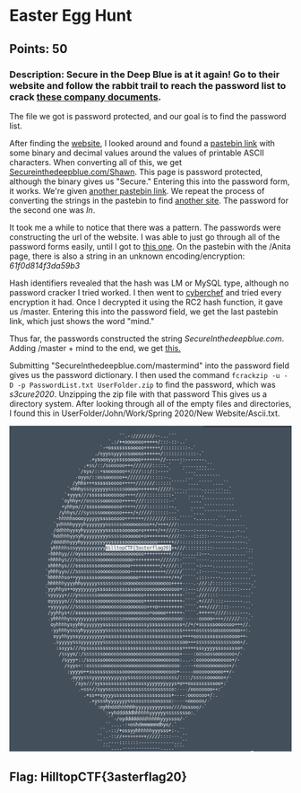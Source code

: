 # **Easter Egg Hunt**
## Points: 50
### **Description:** Secure in the Deep Blue is at it again! Go to their website and follow the rabbit trail to reach the password list to crack [these company documents](https://capturetheflag.online/files/4070fa064b9291c86e4199ed5130b0bd/UserFolder.zip).

The file we got is password protected, and our goal is to find the password list. 

After finding the [website](https://secureinthedeepblue.com), I looked around and found a [pastebin link](https://pastebin.com/YHkkEG9u) with some binary and decimal values around the values of printable ASCII characters. When converting all of this,
we get [Secureinthedeepblue.com/Shawn](https://Secureinthedeepblue.com/Shawn). This page is password protected, although the binary gives us "Secure." Entering this into the password form, it works. We're given [another pastebin link](https://pastebin.com/gzTuBjFY).
We repeat the process of converting the strings in the pastebin to find [another site](https://secureinthedeepblue.com/Raj). The password for the second one was _In_.

It took me a while to notice that there was a pattern. The passwords were constructing the url of the website. I was able to just go through all of the password forms easily, until I got to [this one](https://secureinthedeepblue.com/Anita).
On the pastebin with the /Anita page, there is also a string in an unknown encoding/encryption: _61f0d814f3da59b3_

Hash identifiers revealed that the hash was LM or MySQL type, although no password cracker I tried worked. I then went to [cyberchef](https://gchq.github.io/CyberChef/) and tried every encryption it had. 
Once I decrypted it using the RC2 hash function, it gave us /master. Entering this into the password field, we get the last pastebin link, which just shows the word "mind." 

Thus far, the passwords constructed the string *SecureInthedeepblue.com*. Adding /master + mind to the end, we get [this.](https://secureinthedeepblue.com/mastermind)

Submitting "SecureInthedeepblue.com/mastermind" into the password field gives us the password dictionary. I then used the command `fcrackzip -u -D -p PasswordList.txt UserFolder.zip` to find the password, which was _s3cure2020_. Unzipping the zip file with that password
This gives us a directory system. After looking through all of the empty files and directories, I found this in UserFolder/John/Work/Spring 2020/New Website/Ascii.txt.

![Easter Egg](images/easter-egg.JPG)

## **Flag:** HilltopCTF{3asterflag20}
